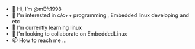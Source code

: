 - 👋 Hi, I’m @mEft1998
- 👀 I’m interested in c/c++ programming , Embedded linux developing and etc
- 🌱 I’m currently learning linux
- 💞️ I’m looking to collaborate on EmbeddedLinux 
- 📫 How to reach me ...

<!---
mEft1998/mEft1998 is a ✨ special ✨ repository because its `README.md` (this file) appears on your GitHub profile.
You can click the Preview link to take a look at your changes.
--->
